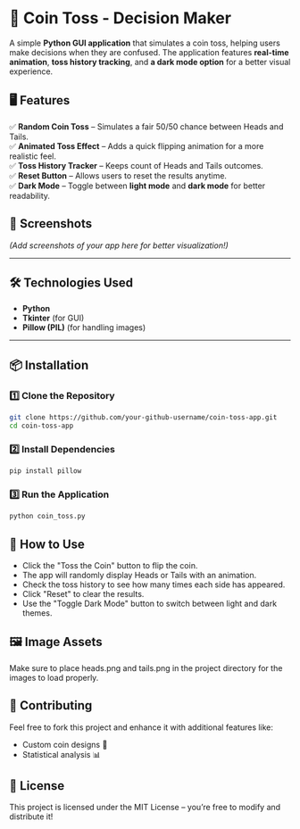 # 🎲 Coin Toss - Decision Maker  

A simple **Python GUI application** that simulates a coin toss, helping users make decisions when they are confused. The application features **real-time animation**, **toss history tracking**, and **a dark mode option** for a better visual experience.  

## 🖥️ Features  

✅ **Random Coin Toss** – Simulates a fair 50/50 chance between Heads and Tails.  
✅ **Animated Toss Effect** – Adds a quick flipping animation for a more realistic feel.  
✅ **Toss History Tracker** – Keeps count of Heads and Tails outcomes.  
✅ **Reset Button** – Allows users to reset the results anytime.  
✅ **Dark Mode** – Toggle between **light mode** and **dark mode** for better readability.  

## 📸 Screenshots  

*(Add screenshots of your app here for better visualization!)*  

---

## 🛠️ Technologies Used  

- **Python**  
- **Tkinter** (for GUI)  
- **Pillow (PIL)** (for handling images)  

---

## 📦 Installation  

### 1️⃣ Clone the Repository  
```sh
git clone https://github.com/your-github-username/coin-toss-app.git
cd coin-toss-app
```
### 2️⃣ Install Dependencies  
```sh
pip install pillow
```
### 3️⃣ Run the Application  
```sh
python coin_toss.py
```
## 📌 How to Use
- Click the "Toss the Coin" button to flip the coin.
- The app will randomly display Heads or Tails with an animation.
- Check the toss history to see how many times each side has appeared.
- Click "Reset" to clear the results.
- Use the "Toggle Dark Mode" button to switch between light and dark themes.

## 🖼️ Image Assets
Make sure to place heads.png and tails.png in the project directory for the images to load properly.

## 🤝 Contributing
Feel free to fork this project and enhance it with additional features like:
- Custom coin designs 🎨
- Statistical analysis 📊

## 📜 License
This project is licensed under the MIT License – you’re free to modify and distribute it!
